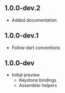 ## 1.0.0-dev.2

- Added documentation

## 1.0.0-dev.1

- Follow dart conventions

## 1.0.0-dev

- Initial preview
    * Keystone bindings
    * Assembler helpers
